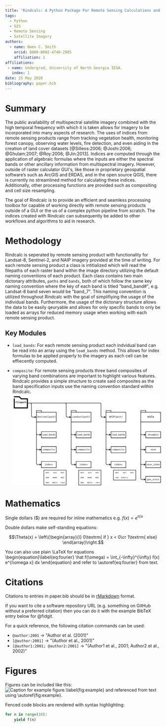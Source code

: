 ```yaml
---
title: 'Rindcalc: A Python Package For Remote Sensing Calculations and Manipulation.'
tags:
  - Python
  - GIS
  - Remote Sensing
  - Satellite Imagery
authors:
  - name: Owen C. Smith
    orcid: 0000-0002-4740-2985
    affiliation: 1
affiliations:
 - name: Undergrad, University of North Georgia IESA.
   index: 1
date: 25 May 2020
bibliography: paper.bib
---
```


# Summary 
The public availability of multispectral satellite imagery combined with the high temporal frequency with which it is taken allows for imagery to be incorporated into many aspects of research.
The uses of indices from remote sensing products range from tracking vegetation health, monitoring forest canopy, observing water levels, fire detection, and even aiding in the creation of land cover datasets [@Silleos:2006; @Joshi:2006; @Ghulam:2007; @Roy:2006; @Jin:2013].
Indices are computed through the application of algebraic formulas where the inputs are either the spectral bands or other ancillary information from multispectral imagery.
However, outside of raster calculator GUI's, like those in proprietary geospatial software’s such as ArcGIS and ERDAS, and in the open source QGIS, there is currently no streamlined method for calculating these indices.
Additionally, other processing functions are provided such as compositing and cell size resampling.

The goal of Rindcalc is to provide an efficient and seamless processing toolbox for capable of working directly with remote sensing products outside of a GUI or the us of a complex python pipeline from scratch.
The indices created with Rindcalc can subsequently be added to other workflows and algorithms to aid in research.

# Methodology
Rindcalc is seperated by remote sensing product with functionality for Landsat-8, Sentinel-2, and NAIP imagery provided at the time of writing.
For each remote sensing product a class is intitialized which will read the filepaths of each raster band within the image directory utilizing the default naming conventions of each product. 
Each class contains two main dictonary attributes, `paths` and `bands`, both of which follow the same key naming convention where the key of each band is titled "band_band#", e.g. Landsat-8 band seven would be "band_7". 
This naming convention is utilized throughout Rindcalc with the goal of simplifiying the usage of the individual bands.
Furthermore, the usage of the dictonary structure allows the data to be easily qeuryable and allows for only specific bands to only be loaded as arrays for reduced memory usage when working with each remote sensing product.

## Key Modules

* `load_bands`: 
  For each remote sensing product each indvidual band can be read into an array using the `load_bands` method.
  This allows for index formulas to be applied properly to the imagery as each cell can be effiecently computed.

- `composite`:
  For remote sensing products three band composites of varying band combinations are important to highlight various features.
  Rindcalc provides a simple structure to create said composites as the band specification inputs use the naming convention standard within Rindcalc.
![Simple overveiw of the Rindcalc python library](fig-rindcalc.png)

# Mathematics

Single dollars ($) are required for inline mathematics e.g. $f(x) = e^{\pi/x}$

Double dollars make self-standing equations:

$$\Theta(x) = \left\{\begin{array}{l}
0\textrm{ if } x < 0\cr
1\textrm{ else}
\end{array}\right.$$

You can also use plain \LaTeX for equations
\begin{equation}\label{eq:fourier}
\hat f(\omega) = \int_{-\infty}^{\infty} f(x) e^{i\omega x} dx
\end{equation}
and refer to \autoref{eq:fourier} from text.

# Citations

Citations to entries in paper.bib should be in
[rMarkdown](http://rmarkdown.rstudio.com/authoring_bibliographies_and_citations.html)
format.

If you want to cite a software repository URL (e.g. something on GitHub without a preferred
citation) then you can do it with the example BibTeX entry below for @fidgit.

For a quick reference, the following citation commands can be used:
- `@author:2001`  ->  "Author et al. (2001)"
- `[@author:2001]` -> "(Author et al., 2001)"
- `[@author1:2001; @author2:2001]` -> "(Author1 et al., 2001; Author2 et al., 2002)"

# Figures

Figures can be included like this:
![Caption for example figure.\label{fig:example}](figure.png)
and referenced from text using \autoref{fig:example}.

Fenced code blocks are rendered with syntax highlighting:
```python
for n in range(10):
    yield f(n)
```	
